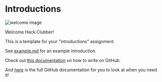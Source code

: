 # Introductions
![welcome image](https://emojipedia-us.s3.dualstack.us-west-1.amazonaws.com/thumbs/120/microsoft/209/waving-hand-sign_1f44b.png) 

Welcome Hack Clubber!

This is a template for your "introductions" assignment.

See [example.md](https://github.com/FLHS-Hacks/introductions/blob/main/example.md) for an example introduction.

Check out [this documentation](https://docs.github.com/en/github/writing-on-github) on how to write on GitHub.

And [here](https://docs.github.com/en) is the full GitHub documentation for you to look at when you need it!
